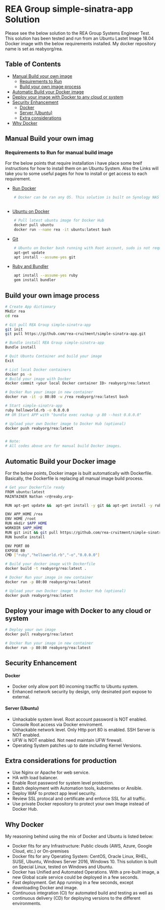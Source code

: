 # REA Group simple-sinatra-app Solution

Please see the below solution to the REA Group Systems Engineer Test.
This solution has been tested and run from an Ubuntu Lastet Image 18.04 Docker image with the below requirements installed. My docker repository name is set as reabyorg/rea. 


## Table of Contents
  * [Manual Build your own image](#build)
    - [Requirements to Run](#req-run)
    - [Build your own image process](#mbuild)
  * [Automatic Build your Docker image](#auto-build)
  * [Deploy your image with Docker to any cloud or system](#deploy)
  * [Security Enhancement](#security)
    - [Docker](#sec-Docker)
    - [Server (Ubuntu)](#sec-server)
    - [Extra considerations](#sec-consider)
  * [Why Docker](#reason)

## Manual Build your own imag<a id="build"></a>

### Requirements to Run for manual build image <a id="req-run"></a>
For the below points that require installation i have place some breif instructions for how to install them on an Ubuntu System.
Also the Links will take you to some useful pages for how to install or get access to each requirement.
  - [Run Docker](https://docs.docker.com/machine/get-started/)

 ```bash
     # Docker can be ran any OS. This solution is built on Synology NAS Special Linux version 3.10.105  (gcc version 4.9.3 20150311) and tested on Windows and Linux system. 
     
 ```   
  - [Ubuntu on Docker](https://hub.docker.com/_/ubuntu)

 ```bash
     # Pull latest ubuntu image for Docker Hub
     docker pull ubuntu
     docker run --name rea -it ubuntu:latest bash
 ```   

  - [Git](https://help.ubuntu.com/lts/serverguide/git.html.en)
 ```bash
     # Ubuntu on Docker bash running with Root account, sudo is not required below.  
     apt-get update
     apt install --assume-yes git
 ```

  - [Ruby and Bundler](https://www.ruby-lang.org/en/documentation/installation/#apt)
 ```bash
     apt install --assume-yes ruby  
     gem install bundler
 ```


## Build your own image process <a id="mbuild"></a>


 ```bash
# Create App dictionary  
Mkdir rea
cd rea

# Git pull REA Group simple-sinatra-app
git init
git pull https://github.com/rea-cruitment/simple-sinatra-app.git

# Bundle install REA Group simple-sinatra-app
Bundle install 

# Quit Ubuntu Container and build your image
Exit

# List local Docker containers 
docker ps -a 
# Build your image with Docker
docker commit <your local Docker container ID> reabyorg/rea:latest

# Docker Run your image in new container
docker run -it -p 80:80 -w /rea reabyorg/rea:latest bash

# Start simple-sinatra-app 
ruby helloworld.rb -o 0.0.0.0
## OR Start APP with "bundle exec rackup -p 80 --host 0.0.0.0"

# Upload your own Docker image to Docker Hub (optional)
docker push reabyorg/rea:latest


# Note: 
# All codes above are for manual build Docker images.
```


## Automatic Build your Docker image<a id="auto-build"></a>
For the below points, Docker image is built automatically with Dockerfile. Basically, the Dockerfile is replacing all manual image build process. 

 ```bash
# Get your Dockerfile ready 
FROM ubuntu:latest
MAINTAINER Nathan <r@reaby.org>

RUN apt-get update &&  apt-get install -y git && apt-get install -y ruby && gem install bundler

ENV APP_HOME /rea
ENV HOME /root
RUN mkdir $APP_HOME
WORKDIR $APP_HOME
RUN git init && git pull https://github.com/rea-cruitment/simple-sinatra-app.git
RUN bundle install

ENV PORT 80
EXPOSE 80
CMD ["ruby","helloworld.rb","-o","0.0.0.0"]

# Build your docker image with Dockerfile
docker build -t reabyorg/rea:latest .

# Docker Run your image in new container
docker run -p 80:80 reabyorg/rea:latest

# Upload your own Docker image to Docker Hub (optional)
docker push reabyorg/rea:latest

```

## Deploy your image with Docker to any cloud or system <a id="deploy"></a>

```bash
# Deploy your own image 
docker pull reabyorg/rea:latest

# Docker Run your image in new container
docker run -p 80:80 reabyorg/rea:latest
```

## Security Enhancement <a id="security"></a>
#### Docker  <a id="sec-Docker"></a>

- Docker only allow port 80 incoming tracffic to Ubuntu system. 
- Enhanced network security by design, only desinated port expose to external.

#### Server (Ubuntu)  <a id="sec-server"></a>
- Unhackable system level. Root account password is NOT enabled. Console Root access via Docker enviroment.
- Unhackable network level. Only Http port 80 is enabled. SSH Server is NOT enabled. 
- UFW is NOT enabled. Not need maintain UFW firewall. 
- Operating System patches up to date including Kernel Versions.

## Extra considerations for production  <a id="sec-consider"></a>
- Use Nginx or Apache for web service. 
- HA with load balancer.
- Enable Root password for system level protection.
- Batch deployment with Automation tools, kubernetes or Ansible. 
- Deploy WAF to protect app level security.
- Review SSL protocal and certificate and enforce SSL for all traffic. 
- Use private Docker repository to protect your own Image instead of Docker Hub.

## Why Docker <a id="reason"></a>
My reasoning behind using the mix of Docker and Ubuntu is listed below:
- Docker fits for any Infrastructure: Public clouds (AWS, Azure, Google Cloud, etc.) or On-premises
- Docker fits for any Operating System: CentOS, Oracle Linux, RHEL, SUSE, Ubuntu,
Windows Server 2016, Windows 10. This solution is built on Special Linux, tested on Windows and Ubuntu. 
- Docker has Unified and Automated Operations. With a pre-built image, a new Global scale service  could be deployed in a few seconds. 
- Fast deployment. Get App running in a few seconds, except downloading Docker and image. 
- Continuous integration (CI) for automated build and testing as well as continuous delivery (CD) for deploying versions to the different environments.


